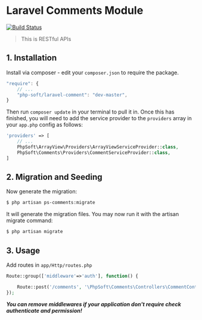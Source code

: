 # Laravel Comments Module

[![Build Status](https://travis-ci.org/php-soft/laravel-comments.svg)](https://travis-ci.org/php-soft/laravel-comments)

> This is RESTful APIs

## 1. Installation

Install via composer - edit your `composer.json` to require the package.

```js
"require": {
    // ...
    "php-soft/laravel-comment": "dev-master",
}
```

Then run `composer update` in your terminal to pull it in.
Once this has finished, you will need to add the service provider to the `providers` array in your `app.php` config as follows:

```php
'providers' => [
    // ...
    PhpSoft\ArrayView\Providers\ArrayViewServiceProvider::class,
    PhpSoft\Comments\Providers\CommentServiceProvider::class,
]
```

## 2. Migration and Seeding

Now generate the migration:

```sh
$ php artisan ps-comments:migrate
```

It will generate the migration files. You may now run it with the artisan migrate command:

```sh
$ php artisan migrate
```



## 3. Usage

Add routes in `app/Http/routes.php`

```php
Route::group(['middleware'=>'auth'], function() {

    Route::post('/comments', '\PhpSoft\Comments\Controllers\CommentController@store');
});
```

***You can remove middlewares if your application don't require check authenticate and permission!***